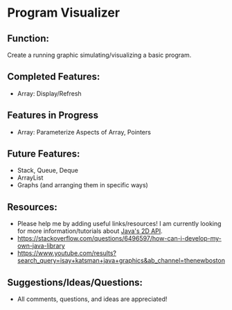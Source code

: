 # Program Visualizer

## Function:
Create a running graphic simulating/visualizing a basic program.

## Completed Features:
- Array: Display/Refresh

## Features in Progress
- Array: Parameterize Aspects of Array, Pointers

## Future Features:
- Stack, Queue, Deque
- ArrayList
- Graphs (and arranging them in specific ways)

## Resources:
- Please help me by adding useful links/resources! I am currently looking for more information/tutorials about [Java's 2D API](https://docs.oracle.com/javase/tutorial/2d/index.html).
- https://stackoverflow.com/questions/6496597/how-can-i-develop-my-own-java-library
- https://www.youtube.com/results?search_query=isay+katsman+java+graphics&ab_channel=thenewboston

## Suggestions/Ideas/Questions:
- All comments, questions, and ideas are appreciated!
